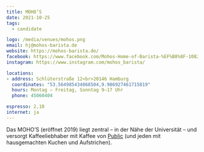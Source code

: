 ```yaml
---
title: MOHO’S
date: 2021-10-25
tags:
  - candidate

logo: /media/venues/mohos.png
email: hj@mohos-barista.de
website: https://mohos-barista.de/
facebook: https://www.facebook.com/Mohos-Home-of-Barista-%EF%B8%8F-108218884361298
instagram: https://www.instagram.com/mohos_barista/

locations:
- address: Schlüterstraße 12<br>20146 Hamburg
  coordinates: "53.564985434068504,9.986927461715819"
  hours: Montag – Freitag, Sonntag 9–17 Uhr
  phone: 45060404

espresso: 2,10
internet: ja
---
```


Das MOHO’S (eröffnet 2019) liegt zentral – in der Nähe der Universität – und versorgt Kaffeeliebhaber mit Kaffee von [Public](/cafes/public-coffee-roasters/) (und jeden mit hausgemachten Kuchen und Aufstrichen).